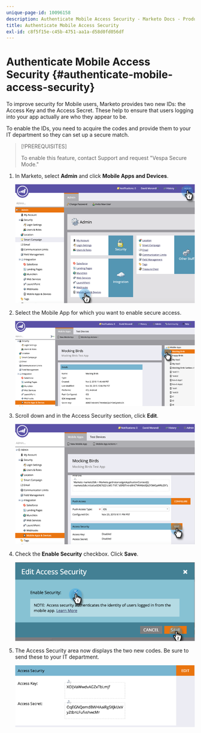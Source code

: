 ```yaml
---
unique-page-id: 10096158
description: Authenticate Mobile Access Security - Marketo Docs - Product Documentation
title: Authenticate Mobile Access Security
exl-id: c8f5f15e-c45b-4751-aa1a-d58d0fd056df
---
```

# Authenticate Mobile Access Security {#authenticate-mobile-access-security}

To improve security for Mobile users, Marketo provides two new IDs: the Access Key and the Access Secret. These help to ensure that users logging into your app actually are who they appear to be.

To enable the IDs, you need to acquire the codes and provide them to your IT department so they can set up a secure match.

>[!PREREQUISITES]
>
>To enable this feature, contact Support and request "Vespa Secure Mode."

1. In Marketo, select **Admin** and click **Mobile Apps and Devices**.

   ![](assets/image2015-12-1-14-3a36-3a30.png)

1. Select the Mobile App for which you want to enable secure access.

   ![](assets/image2015-12-2-10-3a18-3a6.png)

1. Scroll down and in the Access Security section, click **Edit**.

   ![](assets/image2015-12-1-14-3a41-3a37.png)

1. Check the **Enable Security** checkbox. Click **Save**.

   ![](assets/image2015-12-1-14-3a54-3a0.png)

1. The Access Security area now displays the two new codes. Be sure to send these to your IT department.

   ![](assets/image2015-12-1-14-3a57-3a34.png)

